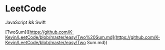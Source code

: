 # LeetCode

JavaScript && Swift



[TwoSum]([https://github.com/K-Kevin/LeetCode/blob/master/easy/Two%20Sum.md](https://github.com/K-Kevin/LeetCode/blob/master/easy/Two Sum.md))

